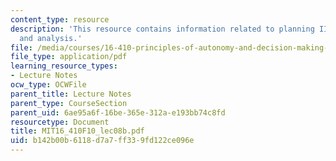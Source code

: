 ```yaml
---
content_type: resource
description: 'This resource contains information related to planning II: plan extraction
  and analysis.'
file: /media/courses/16-410-principles-of-autonomy-and-decision-making-fall-2010/b142b00b6118d7a7ff339fd122ce096e_MIT16_410F10_lec08b.pdf
file_type: application/pdf
learning_resource_types:
- Lecture Notes
ocw_type: OCWFile
parent_title: Lecture Notes
parent_type: CourseSection
parent_uid: 6ae95a6f-16be-365e-312a-e193bb74c8fd
resourcetype: Document
title: MIT16_410F10_lec08b.pdf
uid: b142b00b-6118-d7a7-ff33-9fd122ce096e
---
```

